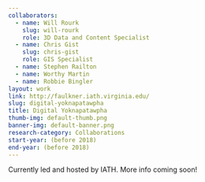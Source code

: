 ```yaml
---
collaborators: 
  - name: Will Rourk
    slug: will-rourk
    role: 3D Data and Content Specialist
  - name: Chris Gist
    slug: chris-gist
    role: GIS Specialist
  - name: Stephen Railton
  - name: Worthy Martin
  - name: Robbie Bingler
layout: work
link: http://faulkner.iath.virginia.edu/
slug: digital-yoknapatawpha
title: Digital Yoknapatawpha
thumb-img: default-thumb.png
banner-img: default-banner.png
research-category: Collaborations
start-year: (before 2018)
end-year: (before 2018)
---
```


Currently led and hosted by IATH. More info coming soon!

